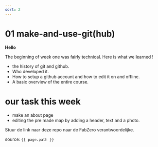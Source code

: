 ```yaml
---
sort: 2
---
```


# 01 make-and-use-git(hub)

**Hello**  

The beginning of week one was fairly technical. Here is what we learned !

* the history of git and github.
* Who developed it.
* How to setup a github account and how to edit it on and offline. 
* A basic overview of the entire course.

# our task this week 

* make an about page
* editing the pre made map by adding a header, text and a photo.

Stuur de link naar deze repo naar de FabZero verantwoordelijke.

source: `{{ page.path }}`

